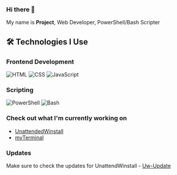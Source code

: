 ### Hi there 👋

My name is **Project**, Web Developer, PowerShell/Bash Scripter

## 🛠️ Technologies I Use

### Frontend Development
![HTML](https://img.shields.io/badge/HTML-E34F26?style=for-the-badge&logo=html5&logoColor=white) 
![CSS](https://img.shields.io/badge/CSS-1572B6?style=for-the-badge&logo=css3&logoColor=white) 
![JavaScript](https://img.shields.io/badge/JavaScript-F7DF1E?style=for-the-badge&logo=javascript&logoColor=black)

### Scripting
![PowerShell](https://img.shields.io/badge/PowerShell-5391FE?style=for-the-badge&logo=powershell&logoColor=white) 
![Bash](https://img.shields.io/badge/Bash-4EAA25?style=for-the-badge&logo=gnu-bash&logoColor=white)

### Check out what I'm currently working on
- [UnattendedWinstall](https://github.com/deadproject/UnattendedWinstall)
- [myTerminal](https://github.com/deadproject/myTerminal)

### Updates

Make sure to check the updates for UnattendWinstall - [Uw-Update](https://github.com/deadproject/UwFixOs/discussions/3)

